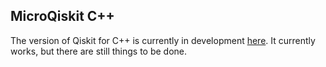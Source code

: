 ## MicroQiskit C++

The version of Qiskit for C++ is currently in development [here](https://repl.it/@quantum_jim/MicroQiskitC). It currently works, but there are still things to be done.